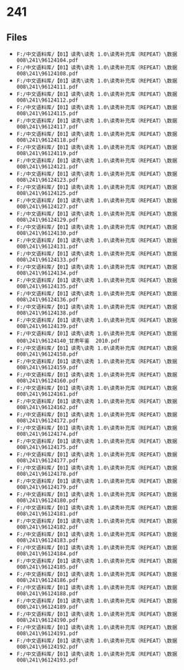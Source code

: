 # 241

## Files

- `F:/中文语料库/【01】读秀\读秀 1.0\读秀补充库（REPEAT）\数据008\241\96124104.pdf`
- `F:/中文语料库/【01】读秀\读秀 1.0\读秀补充库（REPEAT）\数据008\241\96124108.pdf`
- `F:/中文语料库/【01】读秀\读秀 1.0\读秀补充库（REPEAT）\数据008\241\96124111.pdf`
- `F:/中文语料库/【01】读秀\读秀 1.0\读秀补充库（REPEAT）\数据008\241\96124112.pdf`
- `F:/中文语料库/【01】读秀\读秀 1.0\读秀补充库（REPEAT）\数据008\241\96124115.pdf`
- `F:/中文语料库/【01】读秀\读秀 1.0\读秀补充库（REPEAT）\数据008\241\96124117.pdf`
- `F:/中文语料库/【01】读秀\读秀 1.0\读秀补充库（REPEAT）\数据008\241\96124118.pdf`
- `F:/中文语料库/【01】读秀\读秀 1.0\读秀补充库（REPEAT）\数据008\241\96124119.pdf`
- `F:/中文语料库/【01】读秀\读秀 1.0\读秀补充库（REPEAT）\数据008\241\96124121.pdf`
- `F:/中文语料库/【01】读秀\读秀 1.0\读秀补充库（REPEAT）\数据008\241\96124123.pdf`
- `F:/中文语料库/【01】读秀\读秀 1.0\读秀补充库（REPEAT）\数据008\241\96124125.pdf`
- `F:/中文语料库/【01】读秀\读秀 1.0\读秀补充库（REPEAT）\数据008\241\96124127.pdf`
- `F:/中文语料库/【01】读秀\读秀 1.0\读秀补充库（REPEAT）\数据008\241\96124129.pdf`
- `F:/中文语料库/【01】读秀\读秀 1.0\读秀补充库（REPEAT）\数据008\241\96124130.pdf`
- `F:/中文语料库/【01】读秀\读秀 1.0\读秀补充库（REPEAT）\数据008\241\96124131.pdf`
- `F:/中文语料库/【01】读秀\读秀 1.0\读秀补充库（REPEAT）\数据008\241\96124133.pdf`
- `F:/中文语料库/【01】读秀\读秀 1.0\读秀补充库（REPEAT）\数据008\241\96124134.pdf`
- `F:/中文语料库/【01】读秀\读秀 1.0\读秀补充库（REPEAT）\数据008\241\96124135.pdf`
- `F:/中文语料库/【01】读秀\读秀 1.0\读秀补充库（REPEAT）\数据008\241\96124136.pdf`
- `F:/中文语料库/【01】读秀\读秀 1.0\读秀补充库（REPEAT）\数据008\241\96124138.pdf`
- `F:/中文语料库/【01】读秀\读秀 1.0\读秀补充库（REPEAT）\数据008\241\96124139.pdf`
- `F:/中文语料库/【01】读秀\读秀 1.0\读秀补充库（REPEAT）\数据008\241\96124140_甘肃年鉴  2010.pdf`
- `F:/中文语料库/【01】读秀\读秀 1.0\读秀补充库（REPEAT）\数据008\241\96124158.pdf`
- `F:/中文语料库/【01】读秀\读秀 1.0\读秀补充库（REPEAT）\数据008\241\96124159.pdf`
- `F:/中文语料库/【01】读秀\读秀 1.0\读秀补充库（REPEAT）\数据008\241\96124160.pdf`
- `F:/中文语料库/【01】读秀\读秀 1.0\读秀补充库（REPEAT）\数据008\241\96124161.pdf`
- `F:/中文语料库/【01】读秀\读秀 1.0\读秀补充库（REPEAT）\数据008\241\96124162.pdf`
- `F:/中文语料库/【01】读秀\读秀 1.0\读秀补充库（REPEAT）\数据008\241\96124172.pdf`
- `F:/中文语料库/【01】读秀\读秀 1.0\读秀补充库（REPEAT）\数据008\241\96124174.pdf`
- `F:/中文语料库/【01】读秀\读秀 1.0\读秀补充库（REPEAT）\数据008\241\96124175.pdf`
- `F:/中文语料库/【01】读秀\读秀 1.0\读秀补充库（REPEAT）\数据008\241\96124177.pdf`
- `F:/中文语料库/【01】读秀\读秀 1.0\读秀补充库（REPEAT）\数据008\241\96124178.pdf`
- `F:/中文语料库/【01】读秀\读秀 1.0\读秀补充库（REPEAT）\数据008\241\96124179.pdf`
- `F:/中文语料库/【01】读秀\读秀 1.0\读秀补充库（REPEAT）\数据008\241\96124180.pdf`
- `F:/中文语料库/【01】读秀\读秀 1.0\读秀补充库（REPEAT）\数据008\241\96124181.pdf`
- `F:/中文语料库/【01】读秀\读秀 1.0\读秀补充库（REPEAT）\数据008\241\96124182.pdf`
- `F:/中文语料库/【01】读秀\读秀 1.0\读秀补充库（REPEAT）\数据008\241\96124183.pdf`
- `F:/中文语料库/【01】读秀\读秀 1.0\读秀补充库（REPEAT）\数据008\241\96124184.pdf`
- `F:/中文语料库/【01】读秀\读秀 1.0\读秀补充库（REPEAT）\数据008\241\96124185.pdf`
- `F:/中文语料库/【01】读秀\读秀 1.0\读秀补充库（REPEAT）\数据008\241\96124186.pdf`
- `F:/中文语料库/【01】读秀\读秀 1.0\读秀补充库（REPEAT）\数据008\241\96124188.pdf`
- `F:/中文语料库/【01】读秀\读秀 1.0\读秀补充库（REPEAT）\数据008\241\96124189.pdf`
- `F:/中文语料库/【01】读秀\读秀 1.0\读秀补充库（REPEAT）\数据008\241\96124190.pdf`
- `F:/中文语料库/【01】读秀\读秀 1.0\读秀补充库（REPEAT）\数据008\241\96124191.pdf`
- `F:/中文语料库/【01】读秀\读秀 1.0\读秀补充库（REPEAT）\数据008\241\96124192.pdf`
- `F:/中文语料库/【01】读秀\读秀 1.0\读秀补充库（REPEAT）\数据008\241\96124193.pdf`
